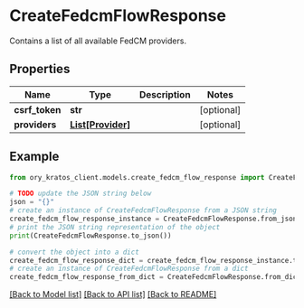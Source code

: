# CreateFedcmFlowResponse

Contains a list of all available FedCM providers.

## Properties

Name | Type | Description | Notes
------------ | ------------- | ------------- | -------------
**csrf_token** | **str** |  | [optional] 
**providers** | [**List[Provider]**](Provider.md) |  | [optional] 

## Example

```python
from ory_kratos_client.models.create_fedcm_flow_response import CreateFedcmFlowResponse

# TODO update the JSON string below
json = "{}"
# create an instance of CreateFedcmFlowResponse from a JSON string
create_fedcm_flow_response_instance = CreateFedcmFlowResponse.from_json(json)
# print the JSON string representation of the object
print(CreateFedcmFlowResponse.to_json())

# convert the object into a dict
create_fedcm_flow_response_dict = create_fedcm_flow_response_instance.to_dict()
# create an instance of CreateFedcmFlowResponse from a dict
create_fedcm_flow_response_from_dict = CreateFedcmFlowResponse.from_dict(create_fedcm_flow_response_dict)
```
[[Back to Model list]](../README.md#documentation-for-models) [[Back to API list]](../README.md#documentation-for-api-endpoints) [[Back to README]](../README.md)



